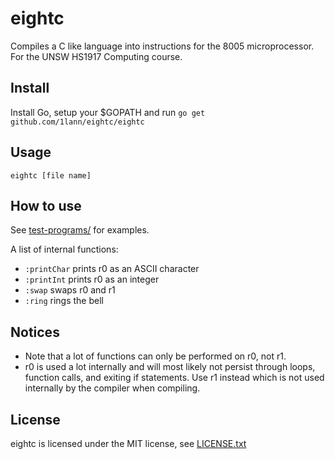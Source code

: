 # eightc
Compiles a C like language into instructions for the 8005 microprocessor. For the UNSW HS1917 Computing course.

## Install
Install Go, setup your $GOPATH and run
`go get github.com/1lann/eightc/eightc`

## Usage
`eightc [file name]`

## How to use
See [test-programs/](test-programs/) for examples.

A list of internal functions:
- `:printChar` prints r0 as an ASCII character
- `:printInt` prints r0 as an integer
- `:swap` swaps r0 and r1
- `:ring` rings the bell

## Notices
- Note that a lot of functions can only be performed on r0, not r1.
- r0 is used a lot internally and will most likely not persist through loops, function calls,
and exiting if statements. Use r1 instead which is not used internally by the compiler when compiling.

## License
eightc is licensed under the MIT license, see [LICENSE.txt](LICENSE.txt)
